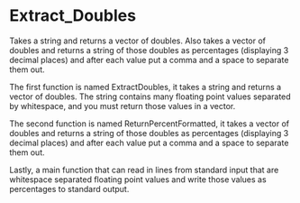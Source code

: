 # Extract_Doubles
 Takes a string and returns a vector of doubles. Also takes a vector of doubles and returns a string of those doubles as percentages (displaying 3 decimal places) and after each value put a comma and a space to separate them out.



The first function is named ExtractDoubles, it takes a string and returns a vector of doubles. The string contains many floating point values separated by whitespace, and you must return those values in a vector.


The second function is named ReturnPercentFormatted, it takes a vector of doubles and returns a string of those doubles as percentages (displaying 3 decimal places) and after each value put a comma and a space to separate them out.


Lastly, a main function that can read in lines from standard input that are whitespace separated floating point values and write those values as percentages to standard output.
